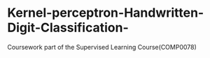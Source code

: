 # Kernel-perceptron-Handwritten-Digit-Classification-
Coursework part of the Supervised Learning Course(COMP0078)
